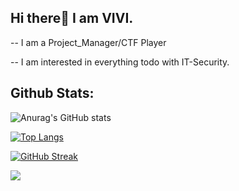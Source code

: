 ## Hi there👋 I am VIVI.

-- I am a Project_Manager/CTF Player

-- I am interested in everything todo with IT-Security.

## Github Stats:
![Anurag's GitHub stats](https://github-readme-stats.vercel.app/api?username=VulnVoyager&count_private=true&show_icons=true&theme=radical)

[![Top Langs](https://github-readme-stats.vercel.app/api/top-langs/?username=VulnVoyager&hide=javascript,html&theme=radical)](https://github.com/anuraghazra/github-readme-stats)  

[![GitHub Streak](https://github-readme-streak-stats.herokuapp.com/?user=VulnVoyager&theme=radical&currStreakNum=2FD3EB&fire=pink&sideLabels=F00)](https://git.io/streak-stats)

<IMG SRC="jav&#x0D;ascript:document.body.style.background='blue';">
